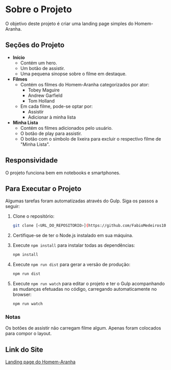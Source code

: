 # Sobre o Projeto

O objetivo deste projeto é criar uma landing page simples do Homem-Aranha.

## Seções do Projeto

- **Início**
  - Contém um hero.
  - Um botão de assistir.
  - Uma pequena sinopse sobre o filme em destaque.
- **Filmes**
  - Contém os filmes do Homem-Aranha categorizados por ator:
    - Tobey Maguire
    - Andrew Garfield
    - Tom Holland
  - Em cada filme, pode-se optar por:
    - Assistir
    - Adicionar à minha lista
- **Minha Lista**
  - Contém os filmes adicionados pelo usuário.
  - O botão de play para assistir.
  - O botão com o símbolo de lixeira para excluir o respectivo filme de "Minha Lista".

## Responsividade

O projeto funciona bem em notebooks e smartphones.

## Para Executar o Projeto

Algumas tarefas foram automatizadas através do Gulp. Siga os passos a seguir:

1. Clone o repositório:
    ```bash
    git clone [<URL_DO_REPOSITORIO>](https://github.com/FabioMedeiros1000/filmeflix-homem-aranha/tree/main)
    ```

2. Certifique-se de ter o Node.js instalado em sua máquina.

3. Execute `npm install` para instalar todas as dependências:
    ```bash
    npm install
    ```

4. Execute `npm run dist` para gerar a versão de produção:
    ```bash
    npm run dist
    ```

5. Execute `npm run watch` para editar o projeto e ter o Gulp acompanhando as mudanças efetuadas no código, carregando automaticamente no browser:
    ```bash
    npm run watch
    ```

### Notas

Os botões de assistir não carregam filme algum. Apenas foram colocados para compor o layout.

## Link do Site

[Landing page do Homem-Aranha](https://filmeflix-homem-aranha.vercel.app/)
